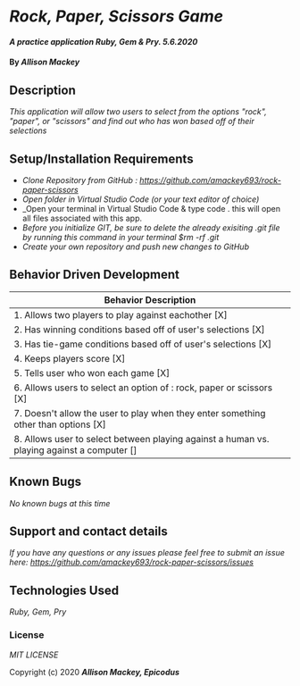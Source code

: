 # _Rock, Paper, Scissors Game_

#### _A practice application Ruby, Gem & Pry. 5.6.2020_

#### By _**Allison Mackey**_

## Description

_This application will allow two users to select from the options "rock", "paper", or "scissors" and find out who has won based off of their selections_ 

## Setup/Installation Requirements

* _Clone Repository from GitHub : https://github.com/amackey693/rock-paper-scissors_
* _Open folder in Virtual Studio Code (or your text editor of choice)_
* _Open your terminal in Virtual Studio Code & type code . this will open all files associated with this app. 
* _Before you initialize GIT, be sure to delete the already exisiting .git file by running this command in your terminal $rm -rf .git_
* _Create your own repository and push new changes to GitHub_

## Behavior Driven Development 


|   Behavior Description        |
|-------------------------------|
| 1. Allows two players to play against eachother [X] |
| 2. Has winning conditions based off of user's selections [X]|
| 3. Has tie-game conditions based off of user's selections [X]|
| 4. Keeps players score [X]|
| 5. Tells user who won each game [X]|
| 6. Allows users to select an option of : rock, paper or scissors [X]|
| 7. Doesn't allow the user to play when they enter something other than options [X]
| 8. Allows user to select between playing against a human vs. playing against a computer []

## Known Bugs

_No known bugs at this time_

## Support and contact details

_If you have any questions or any issues please feel free to submit an issue here: https://github.com/amackey693/rock-paper-scissors/issues_

## Technologies Used

_Ruby, Gem, Pry_ 


### License
*MIT LICENSE*

Copyright (c) 2020 **_Allison Mackey, Epicodus_**
